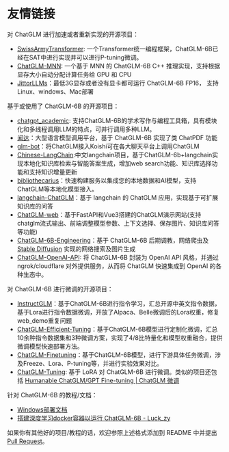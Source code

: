 # 友情链接

对 ChatGLM 进行加速或者重新实现的开源项目：
* [SwissArmyTransformer](https://github.com/THUDM/SwissArmyTransformer): 一个Transformer统一编程框架，ChatGLM-6B已经在SAT中进行实现并可以进行P-tuning微调。
* [ChatGLM-MNN](https://github.com/wangzhaode/ChatGLM-MNN): 一个基于 MNN 的 ChatGLM-6B C++ 推理实现，支持根据显存大小自动分配计算任务给 GPU 和 CPU
* [JittorLLMs](https://github.com/Jittor/JittorLLMs)：最低3G显存或者没有显卡都可运行 ChatGLM-6B FP16， 支持Linux、windows、Mac部署



基于或使用了 ChatGLM-6B 的开源项目：
* [chatgpt_academic](https://github.com/binary-husky/chatgpt_academic): 支持ChatGLM-6B的学术写作与编程工具箱，具有模块化和多线程调用LLM的特点，可并行调用多种LLM。
* [闻达](https://github.com/l15y/wenda)：大型语言模型调用平台，基于 ChatGLM-6B 实现了类 ChatPDF 功能
* [glm-bot](https://github.com/initialencounter/glm-bot)：将ChatGLM接入Koishi可在各大聊天平台上调用ChatGLM
* [Chinese-LangChain](https://github.com/yanqiangmiffy/Chinese-LangChain):中文langchain项目，基于ChatGLM-6b+langchain实现本地化知识库检索与智能答案生成，增加web search功能、知识库选择功能和支持知识增量更新
* [bibliothecarius](https://github.com/coderabbit214/bibliothecarius)：快速构建服务以集成您的本地数据和AI模型，支持ChatGLM等本地化模型接入。
* [langchain-ChatGLM](https://github.com/imClumsyPanda/langchain-ChatGLM)：基于 langchain 的 ChatGLM 应用，实现基于可扩展知识库的问答
* [ChatGLM-web](https://github.com/NCZkevin/chatglm-web)：基于FastAPI和Vue3搭建的ChatGLM演示网站(支持chatglm流式输出、前端调整模型参数、上下文选择、保存图片、知识库问答等功能)
* [ChatGLM-6B-Engineering](https://github.com/LemonQu-GIT/ChatGLM-6B-Engineering)：基于 ChatGLM-6B 后期调教，网络爬虫及 [Stable Diffusion](https://github.com/AUTOMATIC1111/stable-diffusion-webui) 实现的网络搜索及图片生成
* [ChatGLM-OpenAI-API](https://github.com/ninehills/chatglm-openai-api): 将 ChatGLM-6B 封装为 OpenAI API 风格，并通过 ngrok/cloudflare 对外提供服务，从而将 ChatGLM 快速集成到 OpenAI 的各种生态中。

对 ChatGLM-6B 进行微调的开源项目：
* [InstructGLM](https://github.com/yanqiangmiffy/InstructGLM)：基于ChatGLM-6B进行指令学习，汇总开源中英文指令数据，基于Lora进行指令数据微调，开放了Alpaca、Belle微调后的Lora权重，修复web_demo重复问题
* [ChatGLM-Efficient-Tuning](https://github.com/hiyouga/ChatGLM-Efficient-Tuning)：基于ChatGLM-6B模型进行定制化微调，汇总10余种指令数据集和3种微调方案，实现了4/8比特量化和模型权重融合，提供微调模型快速部署方法。
* [ChatGLM-Finetuning](https://github.com/liucongg/ChatGLM-Finetuning)：基于ChatGLM-6B模型，进行下游具体任务微调，涉及Freeze、Lora、P-tuning等，并进行实验效果对比。
* [ChatGLM-Tuning](https://github.com/mymusise/ChatGLM-Tuning): 基于 LoRA 对 ChatGLM-6B 进行微调。类似的项目还包括 [Humanable ChatGLM/GPT Fine-tuning | ChatGLM 微调](https://github.com/hscspring/hcgf)


针对 ChatGLM-6B 的教程/文档：
* [Windows部署文档](https://github.com/ZhangErling/ChatGLM-6B/blob/main/deployment_windows.md)
* [搭建深度学习docker容器以运行 ChatGLM-6B - Luck_zy](https://www.luckzym.com/tags/ChatGLM-6B/)

如果你有其他好的项目/教程的话，欢迎参照上述格式添加到 README 中并提出 [Pull Request](https://docs.github.com/en/pull-requests/collaborating-with-pull-requests/proposing-changes-to-your-work-with-pull-requests/creating-a-pull-request-from-a-fork)。

